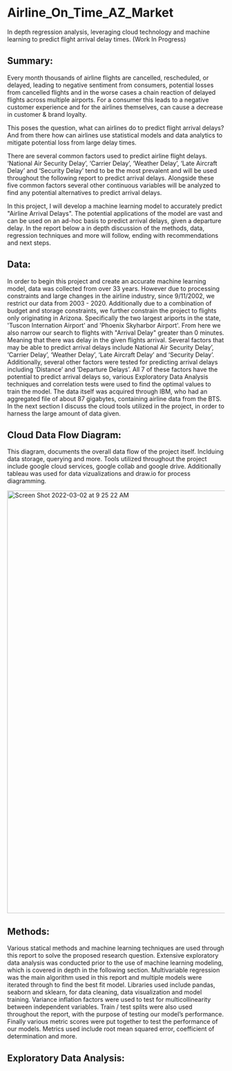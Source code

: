 # Airline_On_Time_AZ_Market
In depth regression analysis, leveraging cloud technology and machine learning to predict flight arrival delay times. (Work In Progress)

## Summary:

Every month thousands of airline flights are cancelled, rescheduled, or delayed, leading to negative sentiment from consumers, potential losses from cancelled flights and in the worse cases a chain reaction of delayed flights across multiple airports. For a consumer this leads to a negative customer experience and for the airlines themselves, can cause a decrease in customer & brand loyalty.

This poses the question, what can airlines do to predict flight arrival delays? And from there how can airlines use statistical models and data analytics to mitigate potential loss from large delay times.

There are several common factors used to predict airline flight delays. ‘National Air Security Delay’, ‘Carrier Delay’, ‘Weather Delay’, ‘Late Aircraft Delay’ and ‘Security Delay’ tend to be the most prevalent and will be used throughout the following report to predict arrival delays. Alongside these five common factors several other continuous variables will be analyzed to find any potential alternatives to predict arrival delays.

In this project, I will develop a machine learning model to accurately predict "Airline Arrival Delays". The potential applications of the model are vast and can be used on an ad-hoc basis to predict arrival delays, given a departure delay. In the report below a in depth discussion of the methods, data, regression techniques and more will follow, ending with recommendations and next steps.

## Data:

In order to begin this project and create an accurate machine learning model, data was collected from over 33 years. However due to processing constraints and large changes in the airline industry, since 9/11/2002, we restrict our data from 2003 - 2020. Additionally due to a combination of budget and storage constraints, we further constrain the project to flights only originating in Arizona. Specifically the two largest ariports in the state, 'Tuscon Internation Airport' and 'Phoenix Skyharbor Airport'. From here we also narrow our search to flights with "Arrival Delay" greater than 0 minutes. Meaning that there was delay in the given flights arrival. Several factors that may be able to predict arrival delays include National Air Security Delay’, ‘Carrier Delay’, ‘Weather Delay’, ‘Late Aircraft Delay’ and ‘Security Delay’. Additionally, several other factors were tested for predicting arrival delays including ‘Distance’ and ‘Departure Delays’. All 7 of these factors have the potential to predict arrival delays so, various Exploratory Data Analysis techniques and correlation tests were used to find the optimal values to train the model. The data itself was acquired through IBM, who had an aggregated file of about 87 gigabytes, containing airline data from the BTS. In the next section I discuss the cloud tools utilized in the project, in order to harness the large amount of data given.

## Cloud Data Flow Diagram:
This diagram, documents the overall data flow of the project itself. Inclduing data storage, querying and more. Tools utilized throughout the project include google cloud services, google collab and google drive. Additionally tableau was used for data vizualizations and draw.io for process diagramming.

<img width="978" alt="Screen Shot 2022-03-02 at 9 25 22 AM" src="https://user-images.githubusercontent.com/88412646/156405792-b1236458-ad55-4af9-b7af-f6e0752457a4.png">

## Methods:
Various statical methods and machine learning techniques are used through this report to solve the proposed research question. Extensive exploratory data analysis was conducted prior to the use of machine learning modeling, which is covered in depth in the following section. Multivariable regression was the main algorithm used in this report and multiple models were iterated through to find the best fit model. Libraries used include pandas, seaborn and sklearn, for data cleaning, data visualization and model training. Variance inflation factors were used to test for multicollinearity between independent variables. Train / test splits were also used throughout the report, with the purpose of testing our model’s performance. Finally various metric scores were put together to test the performance of our models. Metrics used include root mean squared error, coefficient of determination and more. 
## Exploratory Data Analysis:
